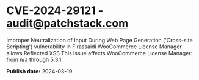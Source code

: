 # CVE-2024-29121 - audit@patchstack.com

Improper Neutralization of Input During Web Page Generation ('Cross-site Scripting') vulnerability in Firassaidi WooCommerce License Manager allows Reflected XSS.This issue affects WooCommerce License Manager: from n/a through 5.3.1.



**Publish date:** 2024-03-19
